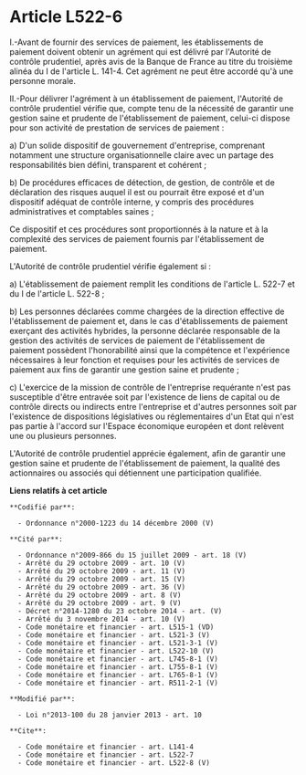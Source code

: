 # Article L522-6

I.-Avant de fournir des services de paiement, les établissements de paiement doivent obtenir un agrément qui est délivré par
l'Autorité de contrôle prudentiel, après avis de la Banque de France au titre du troisième alinéa du I de l'article L. 141-4.
Cet agrément ne peut être accordé qu'à une personne morale. 

II.-Pour délivrer l'agrément à un établissement de paiement, l'Autorité de contrôle prudentiel vérifie que, compte tenu de la
nécessité de garantir une gestion saine et prudente de l'établissement de paiement, celui-ci dispose pour son activité de
prestation de services de paiement : 

a) D'un solide dispositif de gouvernement d'entreprise, comprenant notamment une structure organisationnelle claire avec un
partage des responsabilités bien défini, transparent et cohérent ; 

b) De procédures efficaces de détection, de gestion, de contrôle et de déclaration des risques auquel il est ou pourrait être
exposé et d'un dispositif adéquat de contrôle interne, y compris des procédures administratives et comptables saines ; 

Ce dispositif et ces procédures sont proportionnés à la nature et à la complexité des services de paiement fournis par
l'établissement de paiement. 

L'Autorité de contrôle prudentiel vérifie également si : 

a) L'établissement de paiement remplit les conditions de l'article L. 522-7 et du I de l'article L. 522-8 ; 

b) Les personnes déclarées comme chargées de la direction effective de l'établissement de paiement et, dans le cas
d'établissements de paiement exerçant des activités hybrides, la personne déclarée responsable de la gestion des activités de
services de paiement de l'établissement de paiement possèdent l'honorabilité ainsi que la compétence et l'expérience
nécessaires à leur fonction et requises pour les activités de services de paiement aux fins de garantir une gestion saine et
prudente ; 

c) L'exercice de la mission de contrôle de l'entreprise requérante n'est pas susceptible d'être entravée soit par l'existence
de liens de capital ou de contrôle directs ou indirects entre l'entreprise et d'autres personnes soit par l'existence de
dispositions législatives ou réglementaires d'un Etat qui n'est pas partie à l'accord sur l'Espace économique européen et
dont relèvent une ou plusieurs personnes. 

L'Autorité de contrôle prudentiel apprécie également, afin de garantir une gestion saine et prudente de l'établissement de
paiement, la qualité des actionnaires ou associés qui détiennent une participation qualifiée.

**Liens relatifs à cet article**

	**Codifié par**:

	  - Ordonnance n°2000-1223 du 14 décembre 2000 (V)

	**Cité par**:

	  - Ordonnance n°2009-866 du 15 juillet 2009 - art. 18 (V)
	  - Arrêté du 29 octobre 2009 - art. 10 (V)
	  - Arrêté du 29 octobre 2009 - art. 11 (V)
	  - Arrêté du 29 octobre 2009 - art. 15 (V)
	  - Arrêté du 29 octobre 2009 - art. 36 (V)
	  - Arrêté du 29 octobre 2009 - art. 8 (V)
	  - Arrêté du 29 octobre 2009 - art. 9 (V)
	  - Décret n°2014-1280 du 23 octobre 2014 - art. (V)
	  - Arrêté du 3 novembre 2014 - art. 10 (V)
	  - Code monétaire et financier - art. L515-1 (VD)
	  - Code monétaire et financier - art. L521-3 (V)
	  - Code monétaire et financier - art. L521-3-1 (V)
	  - Code monétaire et financier - art. L522-10 (V)
	  - Code monétaire et financier - art. L745-8-1 (V)
	  - Code monétaire et financier - art. L755-8-1 (V)
	  - Code monétaire et financier - art. L765-8-1 (V)
	  - Code monétaire et financier - art. R511-2-1 (V)

	**Modifié par**:

	  - Loi n°2013-100 du 28 janvier 2013 - art. 10

	**Cite**:

	  - Code monétaire et financier - art. L141-4
	  - Code monétaire et financier - art. L522-7
	  - Code monétaire et financier - art. L522-8 (V)
